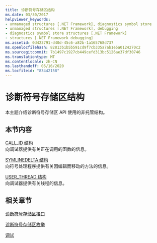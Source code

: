 ```yaml
---
title: 诊断符号存储区结构
ms.date: 03/30/2017
helpviewer_keywords:
- unmanaged structures [.NET Framework], diagnostics symbol store
- unmanaged structures [.NET Framework], debugging
- diagnostics symbol store structures [.NET Framework]
- structures [.NET Framework debugging]
ms.assetid: 0d423791-d40d-45c6-a82b-1a165768d737
ms.openlocfilehash: 82813b1b5b591cd9f7cb335a7ab1e5a0124270c2
ms.sourcegitcommit: 7b1497c1927cb449cefd313bc5126ae37df30746
ms.translationtype: MT
ms.contentlocale: zh-CN
ms.lasthandoff: 05/16/2020
ms.locfileid: "83442158"
---
```

# <a name="diagnostics-symbol-store-structures"></a>诊断符号存储区结构
本主题介绍诊断符号存储区 API 使用的非托管结构。  
  
## <a name="in-this-section"></a>本节内容  
 [CALL_ID 结构](call-id-structure.md)  
 向调试器提供有关正在调用的函数的信息。  
  
 [SYMLINEDELTA 结构](symlinedelta-structure.md)  
 向符号处理程序提供有关因编辑而移动的方法的信息。  
  
 [USER_THREAD 结构](user-thread-structure.md)  
 向调试器提供有关线程的信息。  
  
## <a name="related-sections"></a>相关章节  
 [诊断符号存储区接口](diagnostics-symbol-store-interfaces.md)  
  
 [诊断符号存储区枚举](diagnostics-symbol-store-enumerations.md)  
  
 [调试](../debugging/index.md)
